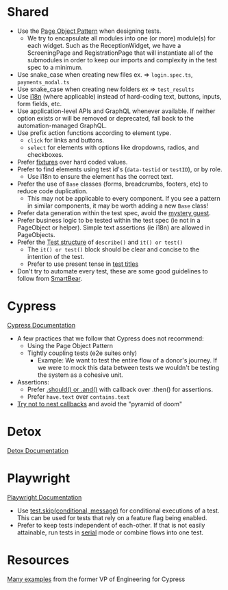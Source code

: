 # Shared

- Use the [Page Object Pattern] when designing tests.
  - We try to encapsulate all modules into one (or more) module(s) for each widget.
    Such as the ReceptionWidget, we have a ScreeningPage and RegistrationPage that
    will instantiate all of the submodules in order to keep our imports and complexity
    in the test spec to a minimum.
- Use snake_case when creating new files ex. => `login.spec.ts`, `payments_modal.ts`
- Use snake_case when creating new folders ex => `test_results`
- Use [i18n] (where applicable) instead of hard-coding text, buttons, inputs, form fields, etc.
- Use application-level APIs and GraphQL whenever available. If neither option exists or will be removed or deprecated, fall back to the automation-managed GraphQL.
- Use prefix action functions according to element type.
  - `click` for links and buttons.
  - `select` for elements with options like dropdowns, radios, and checkboxes.
- Prefer [fixtures] over hard coded values.
- Prefer to find elements using test id's (`data-testid` or `testID`), or by role.
  - Use i18n to ensure the element has the correct text.
- Prefer the use of `Base` classes (forms, breadcrumbs, footers, etc) to reduce code duplication.
  - This may not be applicable to every component. If you see a pattern in similar components, it may be worth adding a new `Base` class!
- Prefer data generation within the test spec, avoid the [mystery guest].
- Prefer business logic to be tested within the test spec (ie not in a PageObject or helper). Simple text assertions (ie i18n) are allowed in PageObjects.
- Prefer the [Test structure] of `describe()` and `it() or test()`
  - The `it() or test()` block should be clear and concise to the intention of the test.
  - Prefer to use present tense in [test titles]
- Don't try to automate every test, these are some good guidelines to follow from [SmartBear].

# Cypress

[Cypress Documentation]

- A few practices that we follow that Cypress does not recommend:
  - Using the Page Object Pattern
  - Tightly coupling tests (e2e suites only)
    - Example: We want to test the entire flow of a donor's journey. If we
      were to mock this data between tests we wouldn't be testing the system
      as a cohesive unit.
- Assertions:
  - Prefer [.should() or .and()] with callback over .then() for assertions.
  - Prefer `have.text` over `contains.text`
- [Try not to nest callbacks] and avoid the "pyramid of doom"

# Detox

[Detox Documentation]

# Playwright

[Playwright Documentation]

- Use [test.skip(conditional, message)] for conditional executions of a test. This can be used for tests that rely on a feature flag being enabled.
- Prefer to keep tests independent of each-other. If that is not easily attainable, run tests in [serial] mode or combine flows into one test.

# Resources

[Many examples] from the former VP of Engineering for Cypress

[page object pattern]: https://www.toolsqa.com/cypress/page-object-pattern-in-cypress/
[fixtures]: https://www.toolsqa.com/cypress/fixtures-in-cypress/
[.should() or .and()]: https://docs.cypress.io/api/commands/should#Differences
[i18n]: https://www.i18next.com/
[smartbear]: https://smartbear.com/learn/automated-testing/best-practices-for-automation/
[best practices]: https://docs.cypress.io/guides/references/best-practices
[test structure]: https://docs.cypress.io/guides/core-concepts/writing-and-organizing-tests#Test-Structure
[detox documentation]: https://wix.github.io/Detox/docs/introduction/getting-started
[cypress documentation]: https://docs.cypress.io/guides/overview/why-cypress
[playwright documentation]: https://playwright.dev/docs/intro
[test titles]: https://www.betterspecs.org/#should
[try not to nest callbacks]: https://glebbahmutov.com/cypress-examples/recipes/concat-labels.html
[many examples]: https://glebbahmutov.com/cypress-examples
[serial]: https://playwright.dev/docs/test-parallel#serial-mode
[test.skip(conditional, message)]: https://playwright.dev/docs/api/class-test#test-skip-3
[mystery guest]: https://thoughtbot.com/blog/mystery-guest
